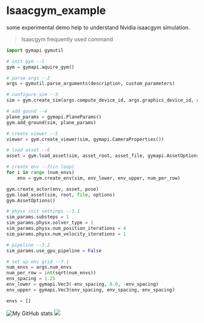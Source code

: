 # Isaacgym_example
some experimental demo help to understand Nvidia isaacgym simulation.

> Isaacgym frequently used command

```python
import gymapi gymutil

# init gym --1
gym = gymapi.aquire_gym()

# parse args --2
args = gymutil.parse_arguments(description, custom_parameters)

# configure sim --3
sim = gym.create_sim(args.compute_device_id, args.graphics_device_id, args.physics_engine, sim_params)

# add gound --4
plane_params = gymapi.PlaneParams()
gym.add_ground(sim, plane_params)

# create viewer --5
viewer = gym.create_viewer(sim, gymapi.CameraProperties())

# load asset --6
asset = gym.load_asset(sim, asset_root, asset_file, gymapi.AssetOptions())

# create env --7(in loop)
for i in range (num_envs)
    env = gym.create_env(sim, env_lower, env_upper, num_per_row)

gym.create_actor(env, asset, pose)
gym.load_asset(sim, root, file, options)
gym.AssetOptions()
```

```python
# physx init settings --3.1
sim_params.substeps = 1
sim_params.physx.solver_type = 1
sim_params.physx.num_position_iterations = 4
sim_params.physx.num_velocity_iterations = 1

# pipeline --3.2
sim_params.use_gpu_pipeline = False

# set up env grid --7.1
num_envs = args.num_envs
num_per_row = int(sqrt(num_envs))
env_spacing = 1.25
env_lower = gymapi.Vec3(-env_spacing, 0.0, -env_spacing)
env_upper = gymapi.Vec3(env_spacing, env_spacing, env_spacing)

envs = []
```

![My GitHub stats](https://github-readme-stats.vercel.app/api?username=CalvinDrinks&theme=cobalt)
![](https://github.com/FunkyKoki/github-readme-stats)

